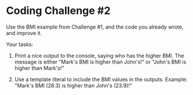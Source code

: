 # Coding Challenge #2

Use the BMI example from Challenge #1, and the code you already wrote, and improve it.

Your tasks:

1. Print a nice output to the console, saying who has the higher BMI. The message is either "Mark's BMI is higher than John's!" or "John's BMI is higher than Mark's!"

2. Use a template literal to include the BMI values in the outputs. Example: "Mark's BMI (28.3) is higher than John's (23.9)!"

